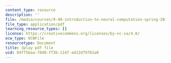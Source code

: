 ```yaml
---
content_type: resource
description: ''
file: /media/courses/9-40-introduction-to-neural-computation-spring-2018/84ff5baa7848ff3b1147ad12d79761a0_Hf1Ma9YkOMY.pdf
file_type: application/pdf
learning_resource_types: []
license: https://creativecommons.org/licenses/by-nc-sa/4.0/
ocw_type: OCWFile
resourcetype: Document
title: 3play pdf file
uid: 84ff5baa-7848-ff3b-1147-ad12d79761a0
---
```

